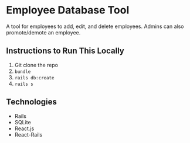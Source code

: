 # Employee Database Tool
A tool for employees to add, edit, and delete employees. Admins can also promote/demote an employee. 

## Instructions to Run This Locally
1. Git clone the repo
2. ``` bundle ```
3. ``` rails db:create ```
3. ``` rails s ```

## Technologies
* Rails 
* SQLite
* React.js
* React-Rails 

